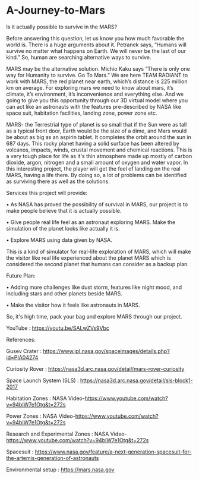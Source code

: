 # A-Journey-to-Mars

Is it actually possible to survive in the MARS?

Before answering this question, let us know you how much favorable the world is. There is a huge arguments about it.
Petranek says, “Humans will survive no matter what happens on Earth. We will never be the last of our kind.” So, human are searching alternative ways to survive.

MARS may be the alternative solution. Michio Kaku says “There is only one way for Humanity to survive. Go To Mars.”
We are here TEAM RADIANT to work with MARS, the red planet near earth, which’s distance is 225 million km on average. For exploring mars we need to know about mars, it’s climate, it’s environment, it’s inconvenience and everything else. And we going to give you this opportunity through our 3D virtual model where you can act like an astronauts with the features pre-described by NASA like space suit, habitation facilities, landing zone, power zone etc.

MARS- the Terrestrial type of planet is so small that if the Sun were as tall as a typical front door, Earth would be the size of a dime, and Mars would be about as big as an aspirin tablet. It completes the orbit around the sun in 687 days. This rocky planet having a solid surface has been altered by volcanos, impacts, winds, crustal movement and chemical reactions. This is a very tough place for life as it's thin atmosphere made up mostly of carbon dioxide, argon, nitrogen and a small amount of oxygen and water vapor.
In this interesting project, the player will get the feel of landing on the real MARS, having a life there. By doing so, a lot of problems can be identified as surviving there as well as the solutions.

Services this project will provide:

•	As NASA has proved the possibility of survival in MARS, our project is to make people believe that it is actually possible.

•	Give people real life feel as an astronaut exploring MARS. Make the simulation of the planet looks like actually it is.

•	Explore MARS using data given by NASA.

This is a kind of simulator for real-life exploration of MARS, which will make the visitor like real life experienced about the planet MARS which is considered the second planet that humans can consider as a backup plan.

Future Plan:

•	Adding more challenges like dust storm, features like night mood, and including stars and other planets beside MARS.

•	Make the visitor how it feels like astronauts in MARS.

So, it's high time, pack your bag and explore MARS through our project.

YouTube : https://youtu.be/SALwZVs9Vbc


References:

Gusev Crater : https://www.jpl.nasa.gov/spaceimages/details.php?id=PIA04274

Curiosity Rover : https://nasa3d.arc.nasa.gov/detail/mars-rover-curiosity

Space Launch System (SLS) : https://nasa3d.arc.nasa.gov/detail/sls-block1-2017

Habitation Zones : NASA Video-https://www.youtube.com/watch?v=94bIW7e1Otg&t=272s

Power Zones : NASA Video-https://www.youtube.com/watch?v=94bIW7e1Otg&t=272s

Research and Experimental Zones : NASA Video-https://www.youtube.com/watch?v=94bIW7e1Otg&t=272s

Spacesuit : https://www.nasa.gov/feature/a-next-generation-spacesuit-for-the-artemis-generation-of-astronauts

Environmental setup : https://mars.nasa.gov


